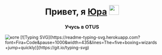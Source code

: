 <h1 align="center">Привет, я  <a href="https://otus.ru/lk/biography/personal/" target="_blank">Юра</a> 
<img src="https://github.com/blackcater/blackcater/raw/main/images/Hi.gif" height="32"/></h1>
<h3 align="center">Учусь в OTUS</h3>


<img src="https://img.freepik.com/premium-photo/kitty_410516-15306.jpg" alt="коте">
[![Typing SVG](https://readme-typing-svg.herokuapp.com?font=Fira+Code&pause=1000&width=435&lines=The+five+boxing+wizards+jump+quickly)](https://git.io/typing-svg)

